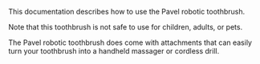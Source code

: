 This documentation describes how to use the Pavel robotic
toothbrush.

Note that this toothbrush is not safe to use for children,
adults, or pets.

The Pavel robotic toothbrush does come with attachments that 
can easily turn your toothbrush into a handheld massager or cordless drill. 